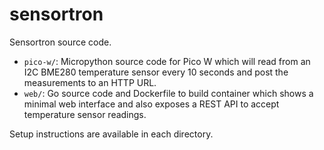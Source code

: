 # sensortron

Sensortron source code.  

- `pico-w/`: Micropython source code for Pico W which will read from an
  I2C BME280 temperature sensor every 10 seconds and post the
  measurements to an HTTP URL.
- `web/`: Go source code and Dockerfile to build container which shows a
  minimal web interface and also exposes a REST API to accept
  temperature sensor readings.

Setup instructions are available in each directory.
